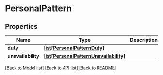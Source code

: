 # PersonalPattern

## Properties
Name | Type | Description | Notes
------------ | ------------- | ------------- | -------------
**duty** | [**list[PersonalPatternDuty]**](PersonalPatternDuty.md) |  | [optional] 
**unavailability** | [**list[PersonalPatternUnavailability]**](PersonalPatternUnavailability.md) |  | [optional] 

[[Back to Model list]](../README.md#documentation-for-models) [[Back to API list]](../README.md#documentation-for-api-endpoints) [[Back to README]](../README.md)


